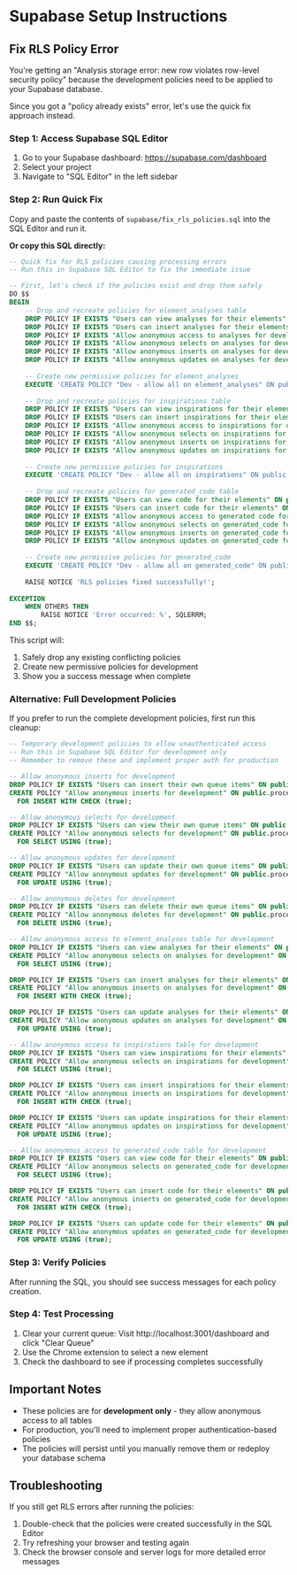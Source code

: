 # Supabase Setup Instructions

## Fix RLS Policy Error

You're getting an "Analysis storage error: new row violates row-level security policy" because the development policies need to be applied to your Supabase database.

Since you got a "policy already exists" error, let's use the quick fix approach instead.

### Step 1: Access Supabase SQL Editor

1. Go to your Supabase dashboard: https://supabase.com/dashboard
2. Select your project
3. Navigate to "SQL Editor" in the left sidebar

### Step 2: Run Quick Fix

Copy and paste the contents of `supabase/fix_rls_policies.sql` into the SQL Editor and run it.

**Or copy this SQL directly:**

```sql
-- Quick fix for RLS policies causing processing errors
-- Run this in Supabase SQL Editor to fix the immediate issue

-- First, let's check if the policies exist and drop them safely
DO $$
BEGIN
    -- Drop and recreate policies for element_analyses table
    DROP POLICY IF EXISTS "Users can view analyses for their elements" ON public.element_analyses;
    DROP POLICY IF EXISTS "Users can insert analyses for their elements" ON public.element_analyses;
    DROP POLICY IF EXISTS "Allow anonymous access to analyses for development" ON public.element_analyses;
    DROP POLICY IF EXISTS "Allow anonymous selects on analyses for development" ON public.element_analyses;
    DROP POLICY IF EXISTS "Allow anonymous inserts on analyses for development" ON public.element_analyses;
    DROP POLICY IF EXISTS "Allow anonymous updates on analyses for development" ON public.element_analyses;
    
    -- Create new permissive policies for element_analyses
    EXECUTE 'CREATE POLICY "Dev - allow all on element_analyses" ON public.element_analyses FOR ALL USING (true) WITH CHECK (true)';
    
    -- Drop and recreate policies for inspirations table
    DROP POLICY IF EXISTS "Users can view inspirations for their elements" ON public.inspirations;
    DROP POLICY IF EXISTS "Users can insert inspirations for their elements" ON public.inspirations;
    DROP POLICY IF EXISTS "Allow anonymous access to inspirations for development" ON public.inspirations;
    DROP POLICY IF EXISTS "Allow anonymous selects on inspirations for development" ON public.inspirations;
    DROP POLICY IF EXISTS "Allow anonymous inserts on inspirations for development" ON public.inspirations;
    DROP POLICY IF EXISTS "Allow anonymous updates on inspirations for development" ON public.inspirations;
    
    -- Create new permissive policies for inspirations
    EXECUTE 'CREATE POLICY "Dev - allow all on inspirations" ON public.inspirations FOR ALL USING (true) WITH CHECK (true)';
    
    -- Drop and recreate policies for generated_code table
    DROP POLICY IF EXISTS "Users can view code for their elements" ON public.generated_code;
    DROP POLICY IF EXISTS "Users can insert code for their elements" ON public.generated_code;
    DROP POLICY IF EXISTS "Allow anonymous access to generated code for development" ON public.generated_code;
    DROP POLICY IF EXISTS "Allow anonymous selects on generated_code for development" ON public.generated_code;
    DROP POLICY IF EXISTS "Allow anonymous inserts on generated_code for development" ON public.generated_code;
    DROP POLICY IF EXISTS "Allow anonymous updates on generated_code for development" ON public.generated_code;
    
    -- Create new permissive policies for generated_code
    EXECUTE 'CREATE POLICY "Dev - allow all on generated_code" ON public.generated_code FOR ALL USING (true) WITH CHECK (true)';
    
    RAISE NOTICE 'RLS policies fixed successfully!';
    
EXCEPTION
    WHEN OTHERS THEN
        RAISE NOTICE 'Error occurred: %', SQLERRM;
END $$;
```

This script will:
1. Safely drop any existing conflicting policies
2. Create new permissive policies for development
3. Show you a success message when complete

### Alternative: Full Development Policies

If you prefer to run the complete development policies, first run this cleanup:

```sql
-- Temporary development policies to allow unauthenticated access
-- Run this in Supabase SQL Editor for development only
-- Remember to remove these and implement proper auth for production

-- Allow anonymous inserts for development
DROP POLICY IF EXISTS "Users can insert their own queue items" ON public.processing_queue;
CREATE POLICY "Allow anonymous inserts for development" ON public.processing_queue
  FOR INSERT WITH CHECK (true);

-- Allow anonymous selects for development  
DROP POLICY IF EXISTS "Users can view their own queue items" ON public.processing_queue;
CREATE POLICY "Allow anonymous selects for development" ON public.processing_queue
  FOR SELECT USING (true);

-- Allow anonymous updates for development
DROP POLICY IF EXISTS "Users can update their own queue items" ON public.processing_queue;
CREATE POLICY "Allow anonymous updates for development" ON public.processing_queue
  FOR UPDATE USING (true);

-- Allow anonymous deletes for development
DROP POLICY IF EXISTS "Users can delete their own queue items" ON public.processing_queue;
CREATE POLICY "Allow anonymous deletes for development" ON public.processing_queue
  FOR DELETE USING (true);

-- Allow anonymous access to element_analyses table for development
DROP POLICY IF EXISTS "Users can view analyses for their elements" ON public.element_analyses;
CREATE POLICY "Allow anonymous selects on analyses for development" ON public.element_analyses
  FOR SELECT USING (true);

DROP POLICY IF EXISTS "Users can insert analyses for their elements" ON public.element_analyses;
CREATE POLICY "Allow anonymous inserts on analyses for development" ON public.element_analyses
  FOR INSERT WITH CHECK (true);

DROP POLICY IF EXISTS "Users can update analyses for their elements" ON public.element_analyses;
CREATE POLICY "Allow anonymous updates on analyses for development" ON public.element_analyses
  FOR UPDATE USING (true);

-- Allow anonymous access to inspirations table for development
DROP POLICY IF EXISTS "Users can view inspirations for their elements" ON public.inspirations;
CREATE POLICY "Allow anonymous selects on inspirations for development" ON public.inspirations
  FOR SELECT USING (true);

DROP POLICY IF EXISTS "Users can insert inspirations for their elements" ON public.inspirations;
CREATE POLICY "Allow anonymous inserts on inspirations for development" ON public.inspirations
  FOR INSERT WITH CHECK (true);

DROP POLICY IF EXISTS "Users can update inspirations for their elements" ON public.inspirations;
CREATE POLICY "Allow anonymous updates on inspirations for development" ON public.inspirations
  FOR UPDATE USING (true);

-- Allow anonymous access to generated_code table for development
DROP POLICY IF EXISTS "Users can view code for their elements" ON public.generated_code;
CREATE POLICY "Allow anonymous selects on generated_code for development" ON public.generated_code
  FOR SELECT USING (true);

DROP POLICY IF EXISTS "Users can insert code for their elements" ON public.generated_code;
CREATE POLICY "Allow anonymous inserts on generated_code for development" ON public.generated_code
  FOR INSERT WITH CHECK (true);

DROP POLICY IF EXISTS "Users can update code for their elements" ON public.generated_code;
CREATE POLICY "Allow anonymous updates on generated_code for development" ON public.generated_code
  FOR UPDATE USING (true);
```

### Step 3: Verify Policies

After running the SQL, you should see success messages for each policy creation. 

### Step 4: Test Processing

1. Clear your current queue: Visit http://localhost:3001/dashboard and click "Clear Queue"
2. Use the Chrome extension to select a new element
3. Check the dashboard to see if processing completes successfully

## Important Notes

- These policies are for **development only** - they allow anonymous access to all tables
- For production, you'll need to implement proper authentication-based policies
- The policies will persist until you manually remove them or redeploy your database schema

## Troubleshooting

If you still get RLS errors after running the policies:

1. Double-check that the policies were created successfully in the SQL Editor
2. Try refreshing your browser and testing again
3. Check the browser console and server logs for more detailed error messages